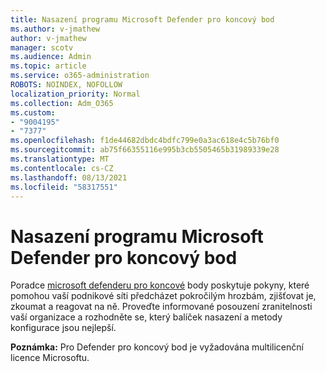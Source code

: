```yaml
---
title: Nasazení programu Microsoft Defender pro koncový bod
ms.author: v-jmathew
author: v-jmathew
manager: scotv
ms.audience: Admin
ms.topic: article
ms.service: o365-administration
ROBOTS: NOINDEX, NOFOLLOW
localization_priority: Normal
ms.collection: Adm_O365
ms.custom:
- "9004195"
- "7377"
ms.openlocfilehash: f1de44682dbdc4bdfc799e0a3ac618e4c5b76bf0
ms.sourcegitcommit: ab75f66355116e995b3cb5505465b31989339e28
ms.translationtype: MT
ms.contentlocale: cs-CZ
ms.lasthandoff: 08/13/2021
ms.locfileid: "58317551"
---
```

# <a name="deploy-microsoft-defender-for-endpoint"></a>Nasazení programu Microsoft Defender pro koncový bod

Poradce [microsoft defenderu pro koncové](https://go.microsoft.com/fwlink/?linkid=2146241) body poskytuje pokyny, které pomohou vaší podnikové síti předcházet pokročilým hrozbám, zjišťovat je, zkoumat a reagovat na ně. Proveďte informované posouzení zranitelnosti vaší organizace a rozhodněte se, který balíček nasazení a metody konfigurace jsou nejlepší.

**Poznámka:** Pro Defender pro koncový bod je vyžadována multilicenční licence Microsoftu.
